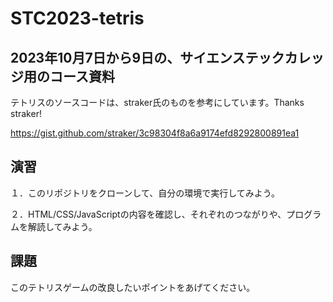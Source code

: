 # STC2023-tetris

## 2023年10月7日から9日の、サイエンステックカレッジ用のコース資料

テトリスのソースコードは、straker氏のものを参考にしています。Thanks straker!

https://gist.github.com/straker/3c98304f8a6a9174efd8292800891ea1

## 演習

１．このリポジトリをクローンして、自分の環境で実行してみよう。

２．HTML/CSS/JavaScriptの内容を確認し、それぞれのつながりや、プログラムを解読してみよう。

## 課題

このテトリスゲームの改良したいポイントをあげてください。